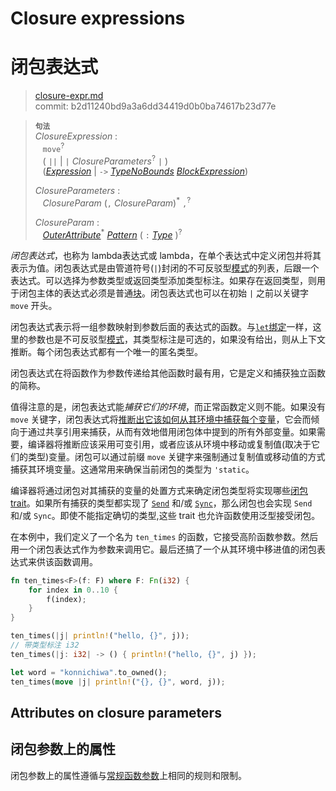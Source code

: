 # Closure expressions
# 闭包表达式

>[closure-expr.md](https://github.com/rust-lang/reference/blob/master/src/expressions/closure-expr.md)\
>commit: b2d11240bd9a3a6dd34419d0b0ba74617b23d77e

> **<sup>句法</sup>**\
> _ClosureExpression_ :\
> &nbsp;&nbsp; `move`<sup>?</sup>\
> &nbsp;&nbsp; ( `||` | `|` _ClosureParameters_<sup>?</sup> `|` )\
> &nbsp;&nbsp; ([_Expression_] | `->` [_TypeNoBounds_]&nbsp;[_BlockExpression_])
>
> _ClosureParameters_ :\
> &nbsp;&nbsp; _ClosureParam_ (`,` _ClosureParam_)<sup>\*</sup> `,`<sup>?</sup>
>
> _ClosureParam_ :\
> &nbsp;&nbsp; [_OuterAttribute_]<sup>\*</sup> [_Pattern_]&nbsp;( `:` [_Type_] )<sup>?</sup>

*闭包表达式*，也称为 lambda表达式或 lambda，在单个表达式中定义闭包并将其表示为值。闭包表达式是由管道符号(`|`)封闭的不可反驳型[模式][patterns]的列表，后跟一个表达式。可以选择为参数类型或返回类型添加类型标注。如果存在返回类型，则用于闭包主体的表达式必须是普通[块][block]。闭包表达式也可以在初始 `|` 之前以关键字 `move` 开头。

闭包表达式表示将一组参数映射到参数后面的表达式的函数。与[`let`绑定][`let` binding]一样，这里的参数也是不可反驳型[模式][patterns]，其类型标注是可选的，如果没有给出，则从上下文推断。每个闭包表达式都有一个唯一的匿名类型。

闭包表达式在将函数作为参数传递给其他函数时最有用，它是定义和捕获独立函数的简称。

值得注意的是，闭包表达式能*捕获它们的环境*，而正常函数定义则不能。如果没有 `move` 关键字，闭包表达式将[推断出它该如何从其环境中捕获每个变量](../types/closure.md#capture-modes)，它会而倾向于通过共享引用来捕获，从而有效地借用闭包体中提到的所有外部变量。如果需要，编译器将推断应该采用可变引用，或者应该从环境中移动或复制值(取决于它们的类型)变量。闭包可以通过前缀 `move` 关键字来强制通过复制值或移动值的方式捕获其环境变量。这通常用来确保当前闭包的类型为 `'static`。

编译器将通过闭包对其捕获的变量的处置方式来确定闭包类型将实现哪些[闭包trait](../types/closure.md#call-traits-and-coercions)。如果所有捕获的类型都实现了 [`Send`](../special-types-and-traits.md#send) 和/或 [`Sync`](../special-types-and-traits.md#sync)，那么闭包也会实现 `Send` 和/或 `Sync`。即使不能指定确切的类型,这些 trait 也允许函数使用泛型接受闭包。

在本例中，我们定义了一个名为 `ten_times` 的函数，它接受高阶函数参数。然后用一个闭包表达式作为参数来调用它。最后还搞了一个从其环境中移进值的闭包表达式来供该函数调用。

```rust
fn ten_times<F>(f: F) where F: Fn(i32) {
    for index in 0..10 {
        f(index);
    }
}

ten_times(|j| println!("hello, {}", j));
// 带类型标注 i32
ten_times(|j: i32| -> () { println!("hello, {}", j) });

let word = "konnichiwa".to_owned();
ten_times(move |j| println!("{}, {}", word, j));
```

## Attributes on closure parameters
## 闭包参数上的属性

闭包参数上的属性遵循与[常规函数参数][regular function parameters]上相同的规则和限制。

[block]: block-expr.md
[function definitions]: ../items/functions.md
[patterns]: ../patterns.md
[regular function parameters]: ../items/functions.md#函数参数上的属性
[_Expression_]: ../expressions.md
[_BlockExpression_]: block-expr.md
[_TypeNoBounds_]: ../types.md#type-expressions
[_Pattern_]: ../patterns.md
[_Type_]: ../types.md#type-expressions
[`let` binding]: ../statements.md#let语句
[_OuterAttribute_]: ../attributes.md
<!-- 2020-10-25 -->